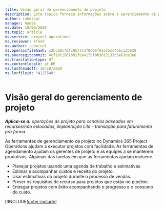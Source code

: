 ```yaml
---
title: Visão geral do gerenciamento de projeto
description: Este tópico fornece informações sobre o Gerenciamento de projetos no Dynamics 365 Project Operations.
author: ruhercul
manager: AnnBe
ms.date: 10/06/2020
ms.topic: article
ms.service: project-operations
ms.reviewer: kfend
ms.author: ruhercul
ms.openlocfilehash: c2bca0c7dfc957753f0d05f9a3b5cc45bc13b920
ms.sourcegitcommit: 4cf1dc1561b92fca4175f0b3813133c5e63ce8e6
ms.translationtype: HT
ms.contentlocale: pt-BR
ms.lasthandoff: 10/28/2020
ms.locfileid: "4127549"
---
```

# <a name="project-management-overview"></a>Visão geral do gerenciamento de projeto

_**Aplica-se a:** operações de projeto para cenários baseados em recursos/não estocados, implantação Lite - transação para faturamento pro forma_

As ferramentas de gerenciamento de projeto no Dynamics 365 Project Operations ajudam a executar projetos com facilidade. As ferramentas de agendamento ajudam os gerentes de projeto e as equipes a se manterem produtivos. Algumas das tarefas em que as ferramentas ajudam incluem:

- Planejar projetos usando uma agenda de trabalho e estimativas.
- Estimar e acompanhar custos e receita do projeto.
- Usar estimativas do projeto durante o processo de vendas.
- Prever os requisitos de recurso para projetos que estão no pipeline.
- Entregar projetos com êxito acompanhando o progresso e o consumo do custo.


[!INCLUDE[footer-include](../includes/footer-banner.md)]